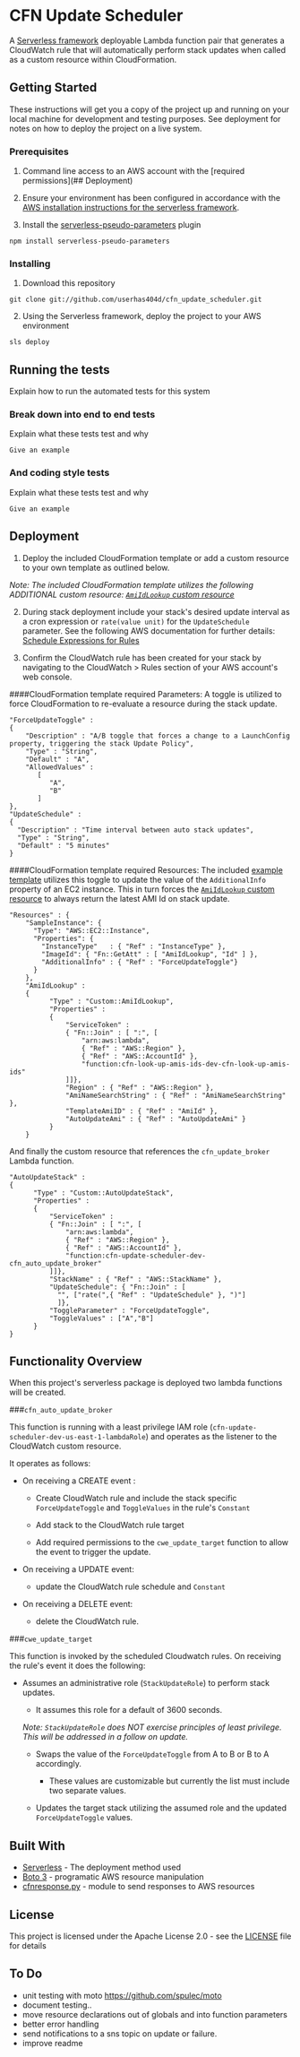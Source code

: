 # CFN Update Scheduler

A [Serverless framework](https://serverless.com/learn/) deployable Lambda function pair that generates a CloudWatch rule that will automatically perform stack updates when called as a custom resource within CloudFormation.

## Getting Started

These instructions will get you a copy of the project up and running on your local machine for development and testing purposes. See deployment for notes on how to deploy the project on a live system.

### Prerequisites

1. Command line access to an AWS account with the [required permissions](## Deployment)

2. Ensure your environment has been configured in accordance with the [AWS installation instructions for the serverless framework](https://serverless.com/framework/docs/providers/aws/guide/installation/).

3. Install the [serverless-pseudo-parameters](https://www.npmjs.com/package/serverless-pseudo-parameters) plugin

```
npm install serverless-pseudo-parameters
```

### Installing

1. Download this repository

```
git clone git://github.com/userhas404d/cfn_update_scheduler.git
```

2. Using the Serverless framework, deploy the project to your AWS environment

```
sls deploy
```

## Running the tests

Explain how to run the automated tests for this system

### Break down into end to end tests

Explain what these tests test and why

```
Give an example
```

### And coding style tests

Explain what these tests test and why

```
Give an example
```

## Deployment

1. Deploy the included CloudFormation template or add a custom resource to your own template as outlined below.

*Note:*
*The included CloudFormation template utilizes the following ADDITIONAL custom resource: [`AmiIdLookup` custom resource](https://github.com/userhas404d/cfn-look-up-ami-ids)*

2. During stack deployment include your stack's desired update interval as a cron expression or `rate(value unit)` for the `UpdateSchedule` parameter. See the following AWS documentation for further details: [Schedule Expressions for Rules](https://docs.aws.amazon.com/AmazonCloudWatch/latest/events/ScheduledEvents.html)

3. Confirm the CloudWatch rule has been created for your stack by navigating to the CloudWatch > Rules section of your AWS account's web console.

####CloudFormation template required Parameters:
A toggle is utilized to force CloudFormation to re-evaluate a resource during the stack update.

```
"ForceUpdateToggle" :
{
    "Description" : "A/B toggle that forces a change to a LaunchConfig property, triggering the stack Update Policy",
    "Type" : "String",
    "Default" : "A",
    "AllowedValues" :
       [
          "A",
          "B"
       ]
},
"UpdateSchedule" :
{
  "Description" : "Time interval between auto stack updates",
  "Type" : "String",
  "Default" : "5 minutes"
}
```
####CloudFormation template required Resources:
The included [example template](https://github.com/userhas404d/cfn_update_scheduler/blob/master/Lambda-cfn-auto-update.template) utilizes this toggle to update the value of the `AdditionalInfo` property of an EC2 instance. This in turn forces the [`AmiIdLookup` custom resource](https://github.com/userhas404d/cfn-look-up-ami-ids) to always return the latest AMI Id on stack update.
```
"Resources" : {
    "SampleInstance": {
      "Type": "AWS::EC2::Instance",
      "Properties": {
        "InstanceType"   : { "Ref" : "InstanceType" },
        "ImageId": { "Fn::GetAtt" : [ "AmiIdLookup", "Id" ] },
        "AdditionalInfo" : { "Ref" : "ForceUpdateToggle"}
      }
    },
    "AmiIdLookup" :
    {
          "Type" : "Custom::AmiIdLookup",
          "Properties" :
          {
              "ServiceToken" :
              { "Fn::Join" : [ ":", [
                  "arn:aws:lambda",
                  { "Ref" : "AWS::Region" },
                  { "Ref" : "AWS::AccountId" },
                  "function:cfn-look-up-amis-ids-dev-cfn-look-up-amis-ids"
              ]]},
              "Region" : { "Ref" : "AWS::Region" },
              "AmiNameSearchString" : { "Ref" : "AmiNameSearchString" },
              "TemplateAmiID" : { "Ref" : "AmiId" },
              "AutoUpdateAmi" : { "Ref" : "AutoUpdateAmi" }
          }
    }
```
And finally the custom resource that references the `cfn_update_broker` Lambda function.
```
"AutoUpdateStack" :
{
      "Type" : "Custom::AutoUpdateStack",
      "Properties" :
      {
          "ServiceToken" :
          { "Fn::Join" : [ ":", [
              "arn:aws:lambda",
              { "Ref" : "AWS::Region" },
              { "Ref" : "AWS::AccountId" },
              "function:cfn-update-scheduler-dev-cfn_auto_update_broker"
          ]]},
          "StackName" : { "Ref" : "AWS::StackName" },
          "UpdateSchedule": { "Fn::Join" : [
            "", ["rate(",{ "Ref" : "UpdateSchedule" }, ")"]
            ]},
          "ToggleParameter" : "ForceUpdateToggle",
          "ToggleValues" : ["A","B"]
      }
}
```
## Functionality Overview

When this project's serverless package is deployed two lambda functions will be created.

###`cfn_auto_update_broker`

This function is running with a least privilege IAM role (`cfn-update-scheduler-dev-us-east-1-lambdaRole`) and operates as the listener to the CloudWatch custom resource.

It operates as follows:

* On receiving a CREATE event :

    - Create CloudWatch rule and include the stack specific `ForceUpdateToggle` and `ToggleValues` in the rule's `Constant`

    - Add stack to the CloudWatch rule target

    - Add required permissions to the `cwe_update_target` function to allow the event to trigger the update.


* On receiving a UPDATE event:

  - update the CloudWatch rule schedule and `Constant`

* On receiving a DELETE event:

  - delete the CloudWatch rule.

###`cwe_update_target`

This function is invoked by the scheduled Cloudwatch rules. On receiving the rule's event it does the following:

* Assumes an administrative role (`StackUpdateRole`) to perform stack updates.

  - It assumes this role for a default of 3600 seconds.


  *Note: `StackUpdateRole` does NOT exercise principles of least privilege. This will be addressed in a follow on update.*

  * Swaps the value of the `ForceUpdateToggle` from A to B or B to A accordingly.

    - These values are customizable but currently the list must include two separate values.

  
  * Updates the target stack utilizing the assumed role and the updated `ForceUpdateToggle` values.

## Built With

* [Serverless](https://serverless.com/learn/) - The deployment method used
* [Boto 3](http://boto3.readthedocs.io/en/latest/) - programatic AWS resource manipulation
* [cfnresponse.py](https://docs.aws.amazon.com/AWSCloudFormation/latest/UserGuide/aws-properties-lambda-function-code.html) - module to send responses to AWS resources

## License

This project is licensed under the Apache License 2.0 - see the [LICENSE](LICENSE) file for details

## To Do
- unit testing with moto https://github.com/spulec/moto
- document testing..
- move resource declarations out of globals and into function parameters
- better error handling
- send notifications to a sns topic on update or failure.
- improve readme
